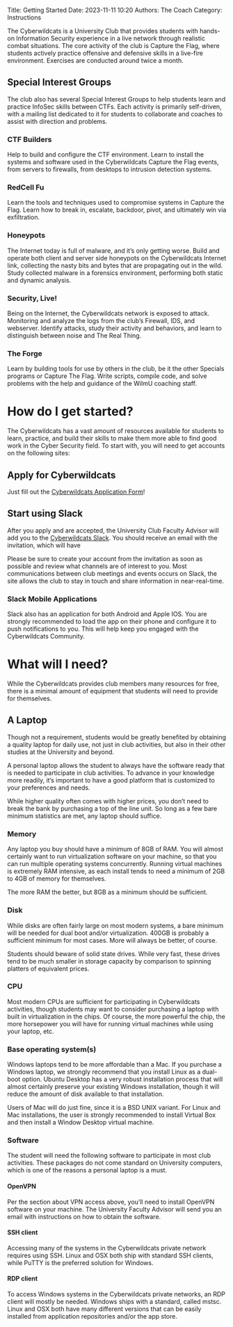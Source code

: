 Title: Getting Started
Date: 2023-11-11 10:20
Authors: The Coach
Category: Instructions

The Cyberwildcats is a University Club that provides students with hands-on Information Security experience in a live network through realistic combat situations. The core activity of the club is Capture the Flag, where students actively practice offensive and defensive skills in a live-fire environment. Exercises are conducted around twice a month.

## Special Interest Groups
The club also has several Special Interest Groups to help students learn and practice InfoSec skills between CTFs. Each activity is primarily self-driven, with a mailing list dedicated to it for students to collaborate and coaches to assist with direction and problems. 

### CTF Builders 

Help to build and configure the CTF environment. Learn to install the systems and software used in the Cyberwildcats Capture the Flag events, from servers to firewalls, from desktops to intrusion detection systems.

### RedCell Fu 

Learn the tools and techniques used to compromise systems in Capture the Flag. Learn how to break in, escalate, backdoor, pivot, and ultimately win via exfiltration. 

### Honeypots 

The Internet today is full of malware, and it’s only getting worse. Build and operate both client and server side honeypots on the Cyberwildcats Internet link, collecting the nasty bits and bytes that are propagating out in the wild. Study collected malware in a forensics environment, performing both static and dynamic analysis.

### Security, Live! 

Being on the Internet, the Cyberwildcats network is exposed to attack. Monitoring and analyze the logs from the club’s Firewall, IDS, and webserver. Identify attacks, study their activity and behaviors, and learn to distinguish between noise and The Real Thing.

### The Forge

Learn by building tools for use by others in the club, be it the other Specials programs or Capture The Flag. Write scripts, compile code, and solve problems with the help and guidance of the WilmU coaching staff. 

# How do I get started?

The Cyberwildcats has a vast amount of resources available for students to learn, practice, and build their skills to make them more able to find good work in the Cyber Security field.  To start with, you will need to get accounts on the following sites:

## Apply for Cyberwildcats

Just fill out the [Cyberwildcats Application Form](http://www.cyberwildcats.net/apply)!

## Start using Slack

After you apply and are accepted, the University Club Faculty Advisor will add you to the [Cyberwildcats Slack](https://cyberwildcats.slack.com). You should receive an email with the invitation, which will have

Please be sure to create your account from the invitation as soon as possible and review what channels are of interest to you.  Most communications between club meetings and events occurs on Slack, the site allows the club to stay in touch and share information in near-real-time.  

### Slack Mobile Applications

Slack also has an application for both Android and Apple IOS.  You are strongly recommended to load the app on their phone and configure it to push notifications to you.  This will help keep you engaged with the Cyberwildcats Community.

# What will I need?

While the Cyberwildcats provides club members many resources for free, there is a minimal amount of equipment that students will need to provide for themselves.

## A Laptop

Though not a requirement, students would be greatly benefited by obtaining a quality laptop for daily use, not just in club activities, but also in their other studies at the University and beyond.

A personal laptop allows the student to always have the software ready that is needed to participate in club activities.  To advance in your knowledge more readily, it’s important to have a good platform that is customized to your preferences and needs.

While higher quality often comes with higher prices, you don’t need to break the bank by purchasing a top of the line unit.  So long as a few bare minimum statistics are met, any laptop should suffice.

### Memory

Any laptop you buy should have a minimum of 8GB of RAM.  You will almost certainly want to run virtualization software on your machine, so that you can run multiple operating systems concurrently.  Running virtual machines is extremely RAM intensive, as each install tends to need a minimum of 2GB to 4GB of memory for themselves.  

The more RAM the better, but 8GB as a minimum should be sufficient.

### Disk

While disks are often fairly large on most modern systems, a bare minimum will be needed for dual boot and/or virtualization.  400GB is probably a sufficient minimum for most cases.  More will always be better, of course.

Students should beware of solid state drives.  While very fast, these drives tend to be much smaller in storage capacity by comparison to spinning platters of equivalent prices.

### CPU

Most modern CPUs are sufficient for participating in Cyberwildcats activities, though students may want to consider purchasing a laptop with built in virtualization in the chips.  Of course, the more powerful the chip, the more horsepower you will have for running virtual machines while using your laptop, etc. 

### Base operating system(s)

Windows laptops tend to be more affordable than a Mac.  If you purchase a Windows laptop, we strongly recommend that you install Linux as a dual-boot option.  Ubuntu Desktop has a very robust installation process that will almost certainly preserve your existing Windows installation, though it will reduce the amount of disk available to that installation. 

Users of Mac will do just fine, since it is a BSD UNIX variant.
For Linux and Mac installations, the user is strongly recommended to install Virtual Box and then install a Window Desktop virtual machine.

### Software

The student will need the following software to participate in most club activities.  These packages do not come standard on University computers, which is one of the reasons a personal laptop is a must.

#### OpenVPN

Per the section about VPN access above, you’ll need to install OpenVPN software on your machine.  The University Faculty Advisor will send you an email with instructions on how to obtain the software.

#### SSH client

Accessing many of the systems in the Cyberwildcats private network requires using SSH.  Linux and OSX both ship with standard SSH clients, while PuTTY is the preferred solution for Windows.

#### RDP client

To access Windows systems in the Cyberwildcats private networks, an RDP client will mostly be needed.  Windows ships with a standard, called mstsc.  Linux and OSX both have many different versions that can be easily installed from application repositories and/or the app store.

